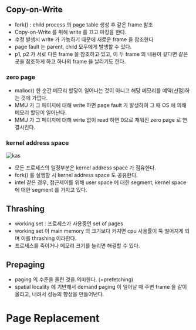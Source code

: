 ## Copy-on-Write

* fork() : child process 의 page table 생성 후 같은 frame 참조
* Copy-on-Write 를 위해 write 를 끄고 마킹을 한다.
* 수정 발생시 write 가 가능하기 때문에 새로운 frame 을 참조한다
* page fault 는 parent, child 모두에게 발생할 수 있다.
* p1, p2 가 서로 다른 frame 을 참조하고 있고, 이 두 frame 의 내용이 같다면 같은 곳을 참조하게 하고 하나의 frame 을 날리기도 한다.

### zero page

* malloc() 한 순간 메모리 할당이 일어나는 것이 아니고 해당 메모리를 예약(선점)하는 것에 가깝다.
* MMU 가 그 페이지에 대해 write 하면 page fault 가 발생하여 그 때 OS 에 의해 메모리 할당이 일어난다.
* MMU 가 그 페이지에 대해 wirte 없이 read 하면 0으로 채워진 zero page 로 연결시킨다.

### kernel address space

![kas](https://user-images.githubusercontent.com/48989903/145663978-a669cf40-8801-405d-b19a-70ab944819cf.png)

* 모든 프로세스의 일정부분은 kernel address space 가 점유한다.
* fork() 를 실행할 시 kernel address space 도 공유한다.
* intel 같은 경우, 접근제어를 위해 user space 에 대한 segment, kernel space 에 대한 segment 를 가지고 있다.

## Thrashing

* working set : 프로세스가 사용중인 set of pages
* working set 이 main memory 의 크기보다 커지면 cpu 사용률이 뚝 떨어지게 되며 이를 thrashing 이라한다.
* 프로세스를 죽이거나 메모리 크기를 늘리면 해결할 수 있다.

##  Prepaging

* paging 의 수준을 올린 것을 의미한다. (=prefetching)
* spatial locality 에 기반해서 demand paging 이 일어날 때 주변 frame 을 같이 올리고, 내려서 성능의 향상을 만들어낸다.

# Page Replacement

